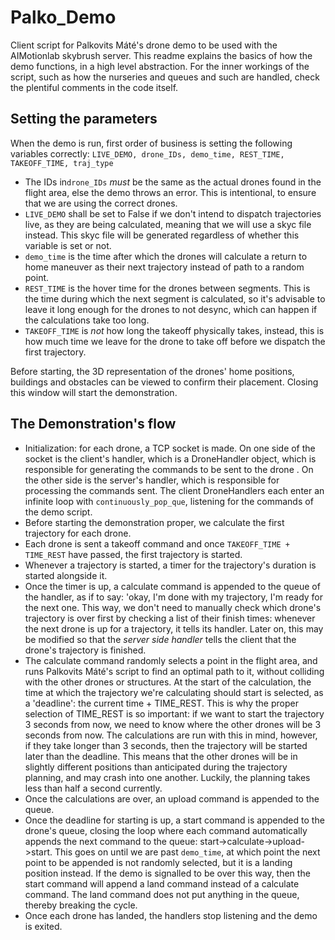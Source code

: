# Palko_Demo
Client script for Palkovits Máté's drone demo to be used with the AIMotionlab skybrush server. This readme explains the basics
of how the demo functions, in a high level abstraction. For the inner workings of the script, such as how the nurseries and queues
and such are handled, check the plentiful comments in the code itself.

Setting the parameters
----------------------------------------
When the demo is run, first order of business is setting the following variables correctly:
`LIVE_DEMO, drone_IDs, demo_time, REST_TIME, TAKEOFF_TIME, traj_type`
- The IDs in`drone_IDs` *must* be the same
as the actual drones found in the flight area, else the demo throws an error. This is
intentional, to ensure that we are using the correct drones. 
- `LIVE_DEMO` shall be set to
False if we don't intend to dispatch trajectories live, as they are being calculated, meaning
that we will use a skyc file instead. This skyc file will be generated regardless of whether
this variable is set or not. 
- `demo_time` is the time after which the drones will calculate a
return to home maneuver as their next trajectory instead of path to a random point. 
- `REST_TIME`
is the hover time for the drones between segments. This is the time during which the next segment 
is calculated, so it's advisable to leave it long enough for the drones to not
desync, which can happen if the calculations take too long. 
- `TAKEOFF_TIME` is *not* how long the takeoff
physically takes, instead, this is how much time we leave for the drone to take off before we dispatch the
first trajectory.

Before starting, the 3D representation of the drones' home positions, buildings and obstacles can be viewed 
to confirm their placement. Closing this window will start the demonstration.

The Demonstration's flow
--------------------------------------
- Initialization: for each drone, a TCP socket is made. On one side of the socket is
the client's handler, which is a DroneHandler object, which is responsible for generating the commands to be sent to the drone .
On the other side is the server's handler, which is responsible for processing the commands sent. The client DroneHandlers each
enter an infinite loop with `continuously_pop_que`, listening for the commands of the demo script. 
- Before starting the demonstration proper, we calculate the first trajectory for each drone. 
- Each drone is sent a takeoff command and once `TAKEOFF_TIME + TIME_REST` have passed, the first
trajectory is started.
- Whenever a trajectory is started, a timer for the trajectory's duration is started alongside it.
- Once the timer is up, a calculate command is appended to the queue of the handler, as if to say: 'okay, I'm done with my trajectory,
I'm ready for the next one. This way, we don't need to manually check which drone's trajectory is over first by checking a list
of their finish times: whenever the next drone is up for a trajectory, it tells its handler. Later on, this may be modified so
that the *server side handler* tells the client that the drone's trajectory is finished.
- The calculate command randomly selects a point in the flight area, and runs Palkovits Máté's script to find an optimal path
to it, without colliding with the other drones or structures. At the start of the calculation, the time at which the trajectory
we're calculating should start is selected, as a 'deadline': the current time + TIME_REST. This is why the proper selection of TIME_REST
is so important: if we want to start the trajectory 3 seconds from now, we need to know where the other drones will be 3 seconds from now.
The calculations are run with this in mind, however, if they take longer than 3 seconds, then the trajectory will be started later than
the deadline. This means that the other drones will be in slightly different positions than anticipated during the trajectory planning,
and may crash into one another. Luckily, the planning takes less than half a second currently.
- Once the calculations are over, an upload command is appended to the queue.
- Once the deadline for starting is up, a start command is appended to the drone's queue, closing the loop where each command
automatically appends the next command to the queue: start->calculate->upload->start. This goes on until we are past `demo_time`,
at which point the next point to be appended is not randomly selected, but it is a landing position instead. If the demo is signalled
to be over this way, then the start command will append a land command instead of a calculate command. The land command does not put
anything in the queue, thereby breaking the cycle. 
- Once each drone has landed, the handlers stop listening and the demo is exited.